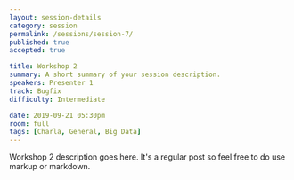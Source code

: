 ```yaml
---
layout: session-details
category: session
permalink: /sessions/session-7/
published: true
accepted: true

title: Workshop 2
summary: A short summary of your session description.
speakers: Presenter 1
track: Bugfix
difficulty: Intermediate

date: 2019-09-21 05:30pm
room: full
tags: [Charla, General, Big Data]
---
```


Workshop 2 description goes here. It's a regular post so feel free to do use markup or markdown.
